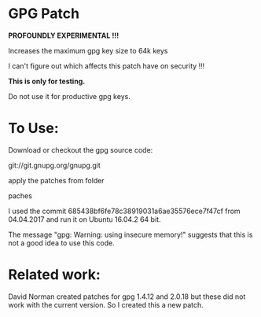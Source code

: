 # GPG Patch

**PROFOUNDLY EXPERIMENTAL !!!**

Increases the maximum gpg key size to 64k keys

I can't figure out which affects this patch have on security !!!

**This is only for testing.**

Do not use it for productive gpg keys.


# To Use:
Download or checkout the gpg source code:

   git://git.gnupg.org/gnupg.git

apply the patches from folder

  paches

I used the commit
  685438bf6fe78c38919031a6ae35576ece7f47cf
from 04.04.2017 and run it on Ubuntu 16.04.2 64 bit. 

The message "gpg: Warning: using insecure memory!"
suggests that this is not a good idea to use this code.



# Related work:

David Norman created patches for gpg 1.4.12 and 2.0.18
but these did not work with the current version.
So I created this a new patch.

